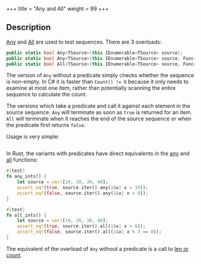 +++
title = "Any and All"
weight = 99
+++

## Description

[Any](https://docs.microsoft.com/en-gb/dotnet/api/system.linq.enumerable.any?view=netframework-4.7.1#System_Linq_Enumerable_Any)
and
[All](https://docs.microsoft.com/en-gb/dotnet/api/system.linq.enumerable.all?view=netframework-4.7.1#System_Linq_Enumerable_All)
are used to test sequences. There are 3 overloads:

```cs
public static bool Any<TSource>(this IEnumerable<TSource> source);
public static bool Any<TSource>(this IEnumerable<TSource> source, Func<TSource, bool> predicate);
public static bool All<TSource>(this IEnumerable<TSource> source, Func<TSource, bool> predicate);
```

The version of `Any` without a predicate simply checks whether the sequence is non-empty. In C# it
is faster than `Count() != 0` because it only needs to examine at most one item, rather than
potentially scanning the entire sequence to calculate the count.

The versions which take a predicate and call it against each element in the source sequence. `Any`
will terminate as soon as `true` is returned for an item. `All` will terminate when it reaches the
end of the source sequence or when the predicate first returns `false`.

Usage is very simple:

```cs
```

In Rust, the variants with predicates have direct equivalents in the
[any](https://doc.rust-lang.org/std/iter/trait.Iterator.html#method.any) and
[all](https://doc.rust-lang.org/std/iter/trait.Iterator.html#method.all) functions:

```rs
#[test]
fn any_ints() {
    let source = vec![10, 20, 30, 40];
    assert_eq!(true, source.iter().any(|&x| x > 30));
    assert_eq!(false, source.iter().any(|&x| x < 0));
}

#[test]
fn all_ints() {
    let source = vec![10, 20, 30, 40];
    assert_eq!(true, source.iter().all(|&x| x > 0));
    assert_eq!(false, source.iter().all(|&x| x % 3 == 0));
}
```

The equivalent of the overload of `Any` without a predicate is a call to [len or count](./linq/count.md).
